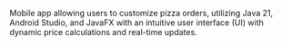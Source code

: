 Mobile app allowing users to customize pizza orders, utilizing Java 21, Android Studio, and JavaFX with an intuitive user interface (UI) with dynamic price calculations and real-time updates.
